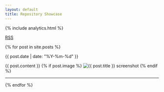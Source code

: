 ```yaml
---
layout: default
title: Repository Showcase
---
```


{% include analytics.html %}
<p><a href="{{ '/feed.xml' | relative_url }}">RSS</a></p>
{% for post in site.posts %}
<article class="post" id="{{ post.date | date: '%Y-%m-%d' }}-{{ post.slug }}">
  <p class="post-meta">{{ post.date | date: "%Y-%m-%d" }}</p>
  {{ post.content }}
  {% if post.image %}
  <img src="{{ post.image | relative_url }}" alt="{{ post.title }} screenshot" loading="lazy">
  {% endif %}
  <hr>
</article>
{% endfor %}
